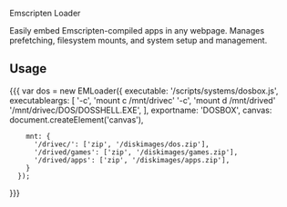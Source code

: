 Emscripten Loader

Easily embed Emscripten-compiled apps in any webpage.  Manages prefetching, filesystem mounts, and system setup and management.

Usage
-----
{{{
      var dos = new EMLoader({
        executable: '/scripts/systems/dosbox.js',
        executableargs: [
          '-c', 'mount c /mnt/drivec'
          '-c', 'mount d /mnt/drived'
          '/mnt/drivec/DOS/DOSSHELL.EXE',
        ],
        exportname: 'DOSBOX',
        canvas: document.createElement('canvas'),

        mnt: {
          '/drivec/': ['zip', '/diskimages/dos.zip'],
          '/drived/games': ['zip', '/diskimages/games.zip'],
          '/drived/apps': ['zip', '/diskimages/apps.zip'],
        }
      });

}}}

